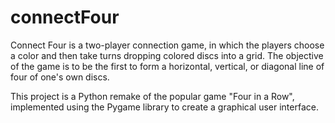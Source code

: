 # connectFour
Connect Four is a two-player connection game, in which the players choose a color and then take turns dropping colored discs into a grid. The objective of the game is to be the first to form a horizontal, vertical, or diagonal line of four of one's own discs.

This project is a Python remake of the popular game "Four in a Row", implemented using the Pygame library to create a graphical user interface.
